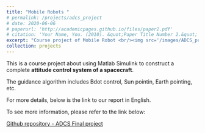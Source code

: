 ```yaml
---
title: "Mobile Robots "
# permalink: /projects/adcs_project
# date: 2020-06-06
# paperurl: 'http://academicpages.github.io/files/paper2.pdf'
# citation: 'Your Name, You. (2010). &quot;Paper Title Number 2.&quot; <i>Journal 1</i>. 1(2).'
excerpt: "Course project of Mobile Robot <br/><img src='/images/ADCS_project.PNG'>"
collection: projects
---
```

<!-- Todo: revise the image. -->

<!-- # paperurl: 'http://academicpages.github.io/files/paper2.pdf' -->
This is a course project about using Matlab Simulink to construct a complete **attitude control system of a spacecraft**.

The guidance algorithm includes Bdot control, Sun pointin, Earth pointing, etc.

For more details, below is the link to our report in English.

To see more information, please refer to the link below:

[Github repository - ADCS Final project](https://,,,)

<!-- Recommended citation: Your Name, You. (2010). "Paper Title Number 2." <i>Journal 1</i>. 1(2). -->